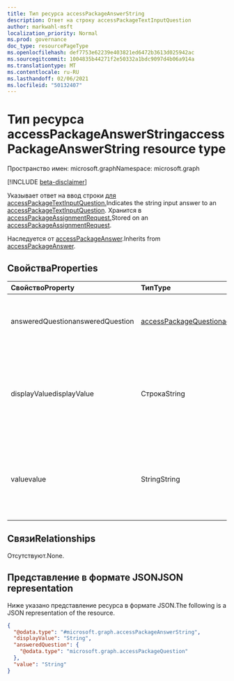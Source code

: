 ```yaml
---
title: Тип ресурса accessPackageAnswerString
description: Ответ на строку accessPackageTextInputQuestion
author: markwahl-msft
localization_priority: Normal
ms.prod: governance
doc_type: resourcePageType
ms.openlocfilehash: def7753e62239e403821ed6472b3613d025942ac
ms.sourcegitcommit: 1004835b44271f2e50332a1bdc9097d4b06a914a
ms.translationtype: MT
ms.contentlocale: ru-RU
ms.lasthandoff: 02/06/2021
ms.locfileid: "50132407"
---
```

# <a name="accesspackageanswerstring-resource-type"></a><span data-ttu-id="512f8-103">Тип ресурса accessPackageAnswerString</span><span class="sxs-lookup"><span data-stu-id="512f8-103">accessPackageAnswerString resource type</span></span>

<span data-ttu-id="512f8-104">Пространство имен: microsoft.graph</span><span class="sxs-lookup"><span data-stu-id="512f8-104">Namespace: microsoft.graph</span></span>

[!INCLUDE [beta-disclaimer](../../includes/beta-disclaimer.md)]

<span data-ttu-id="512f8-105">Указывает ответ на ввод строки [для accessPackageTextInputQuestion.](../resources/accesspackagetextinputquestion.md)</span><span class="sxs-lookup"><span data-stu-id="512f8-105">Indicates the string input answer to an [accessPackageTextInputQuestion](../resources/accesspackagetextinputquestion.md).</span></span> <span data-ttu-id="512f8-106">Хранится в [accessPackageAssignmentRequest.](../resources/accesspackageassignmentrequest.md)</span><span class="sxs-lookup"><span data-stu-id="512f8-106">Stored on an [accessPackageAssignmentRequest](../resources/accesspackageassignmentrequest.md).</span></span>

<span data-ttu-id="512f8-107">Наследуется от [accessPackageAnswer](../resources/accesspackageanswer.md).</span><span class="sxs-lookup"><span data-stu-id="512f8-107">Inherits from [accessPackageAnswer](../resources/accesspackageanswer.md).</span></span>

## <a name="properties"></a><span data-ttu-id="512f8-108">Свойства</span><span class="sxs-lookup"><span data-stu-id="512f8-108">Properties</span></span>
|<span data-ttu-id="512f8-109">Свойство</span><span class="sxs-lookup"><span data-stu-id="512f8-109">Property</span></span>|<span data-ttu-id="512f8-110">Тип</span><span class="sxs-lookup"><span data-stu-id="512f8-110">Type</span></span>|<span data-ttu-id="512f8-111">Описание</span><span class="sxs-lookup"><span data-stu-id="512f8-111">Description</span></span>|
|:---|:---|:---|
|<span data-ttu-id="512f8-112">answeredQuestion</span><span class="sxs-lookup"><span data-stu-id="512f8-112">answeredQuestion</span></span>|[<span data-ttu-id="512f8-113">accessPackageQuestion</span><span class="sxs-lookup"><span data-stu-id="512f8-113">accessPackageQuestion</span></span>](../resources/accesspackagequestion.md)|<span data-ttu-id="512f8-114">Вопрос, к который применяется ответ.</span><span class="sxs-lookup"><span data-stu-id="512f8-114">The question the answer applies to.</span></span> <span data-ttu-id="512f8-115">Наследуется от [accessPackageAnswer](../resources/accesspackageanswer.md).</span><span class="sxs-lookup"><span data-stu-id="512f8-115">Inherited from [accessPackageAnswer](../resources/accesspackageanswer.md).</span></span>|
|<span data-ttu-id="512f8-116">displayValue</span><span class="sxs-lookup"><span data-stu-id="512f8-116">displayValue</span></span>|<span data-ttu-id="512f8-117">Строка</span><span class="sxs-lookup"><span data-stu-id="512f8-117">String</span></span>|<span data-ttu-id="512f8-118">Локализованные отображаемые значения, которые отображаются для запрашивающих и утвержденных.</span><span class="sxs-lookup"><span data-stu-id="512f8-118">The localized display values shown to the requestor and approvers.</span></span> <span data-ttu-id="512f8-119">Наследуется от [accessPackageAnswer](../resources/accesspackageanswer.md).</span><span class="sxs-lookup"><span data-stu-id="512f8-119">Inherited from [accessPackageAnswer](../resources/accesspackageanswer.md).</span></span>|
|<span data-ttu-id="512f8-120">value</span><span class="sxs-lookup"><span data-stu-id="512f8-120">value</span></span>|<span data-ttu-id="512f8-121">String</span><span class="sxs-lookup"><span data-stu-id="512f8-121">String</span></span>|<span data-ttu-id="512f8-122">Значение, сохраненное в профиле пользователя запросителя, если этот ответ настроен для хранения в качестве определенного атрибута.</span><span class="sxs-lookup"><span data-stu-id="512f8-122">The value stored on the requestor's user profile, if this answer is configured to be stored as a specific attribute.</span></span>|

## <a name="relationships"></a><span data-ttu-id="512f8-123">Связи</span><span class="sxs-lookup"><span data-stu-id="512f8-123">Relationships</span></span>
<span data-ttu-id="512f8-124">Отсутствуют.</span><span class="sxs-lookup"><span data-stu-id="512f8-124">None.</span></span>

## <a name="json-representation"></a><span data-ttu-id="512f8-125">Представление в формате JSON</span><span class="sxs-lookup"><span data-stu-id="512f8-125">JSON representation</span></span>
<span data-ttu-id="512f8-126">Ниже указано представление ресурса в формате JSON.</span><span class="sxs-lookup"><span data-stu-id="512f8-126">The following is a JSON representation of the resource.</span></span>
<!-- {
  "blockType": "resource",
  "@odata.type": "microsoft.graph.accessPackageAnswerString"
}
-->
``` json
{
  "@odata.type": "#microsoft.graph.accessPackageAnswerString",
  "displayValue": "String",
  "answeredQuestion": {
    "@odata.type": "microsoft.graph.accessPackageQuestion"
  },
  "value": "String"
}
```

